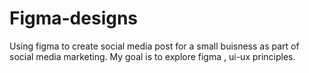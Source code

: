 # Figma-designs
Using figma to create social media post  for a small buisness as part of social media marketing. My goal is to explore figma , ui-ux principles.

